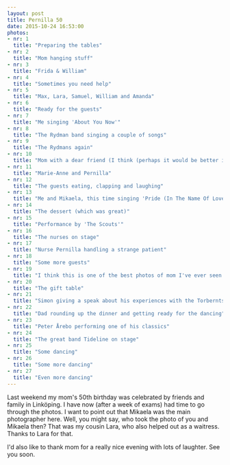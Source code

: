 ```yaml
---
layout: post
title: Pernilla 50
date: 2015-10-24 16:53:00
photos:
- nr: 1
  title: "Preparing the tables"
- nr: 2
  title: "Mom hanging stuff"
- nr: 3
  title: "Frida & William"
- nr: 4
  title: "Sometimes you need help"
- nr: 5
  title: "Max, Lara, Samuel, William and Amanda"
- nr: 6
  title: "Ready for the guests"
- nr: 7
  title: "Me singing 'About You Now'"
- nr: 8
  title: "The Rydman band singing a couple of songs"
- nr: 9
  title: "The Rydmans again"
- nr: 10
  title: "Mom with a dear friend (I think (perhaps it would be better if mom wrote these comments))"
- nr: 11
  title: "Marie-Anne and Pernilla"
- nr: 12
  title: "The guests eating, clapping and laughing"
- nr: 13
  title: "Me and Mikaela, this time singing 'Pride (In The Name Of Love)'"
- nr: 14
  title: "The dessert (which was great)"
- nr: 15
  title: "Performance by 'The Scouts'"
- nr: 16
  title: "The nurses on stage"
- nr: 17
  title: "Nurse Pernilla handling a strange patient"
- nr: 18
  title: "Some more guests"
- nr: 19
  title: "I think this is one of the best photos of mom I've ever seen. Great shot Mikaela"
- nr: 20
  title: "The gift table"
- nr: 21
  title: "Simon giving a speak about his experiences with the Torberntssons"
- nr: 22
  title: "Dad rounding up the dinner and getting ready for the dancing"
- nr: 23
  title: "Peter Årebo performing one of his classics"
- nr: 24
  title: "The great band Tideline on stage"
- nr: 25
  title: "Some dancing"
- nr: 26
  title: "Some more dancing"
- nr: 27
  title: "Even more dancing"
---
```


Last weekend my mom's 50th birthday was celebrated by friends and family in Linköping. I have now (after a week of exams) had time to go through the photos. I want to point out that Mikaela was the main photographer here. Well, you might say, who took the photo of you and Mikaela then? That was my cousin Lara, who also helped out as a waitress. Thanks to Lara for that.

I'd also like to thank mom for a really nice evening with lots of laughter. See you soon.
